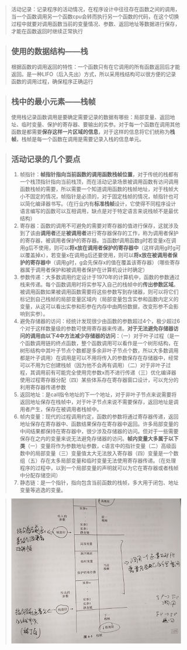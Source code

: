 > 活动记录：记录程序的活动情况，在程序设计中往往存在函数之间的调用，当一个函数调用另一个函数cpu会转而执行另一个函数的代码，在这个切换过程中就要对调用函数当前的变量情况、参数、返回地址等数据进行保存，才能在函数返回时继续正常执行

> ## 使用的数据结构——栈
>
> ​		根据函数的调用返回的特性：一个函数只有在它调用的所有函数返回后才能返回。是一种LIFO（后入先出）方式，所以采用栈结构可以很方便的记录函数的调用过程，确保程序正确运行

> ## 栈中的最小元素——栈帧
>
> ​		使用栈记录函数调用是要确定需要记录的数据有哪些：局部变量、返回地址、临时变量、保护的寄存器、要输出的实参。对于每一个函数在调用其他函数是都需要**保存这样一片区域的信息**，对于这样的信息将它们统称为**栈帧**，栈帧是每一个函数在调用是需要记录入栈的信息单元。

> ## 活动记录的几个要点
>
> 1. 帧指针：**帧指针指向当前函数的调用函数栈帧位置**，对于传统的栈都有一个栈顶指针指向当前栈顶，而在活动记录场景被调用函数有访问调用函数栈帧的需要，所以需要一个知道调用函数的栈帧地址，对于栈帧大小不固定的情况，帧指针是必须的，对于固定栈帧的情况，帧指针也可以简化编译器书写。（在行业内有**标准栈帧**设计，它使得不同程序设计语言编写的函数可以互相调用，缺点是对于特定语言来说栈帧不是最优结构）
> 2. 寄存器：函数的调用不可避免的需要对寄存器的值进行保存，这就涉及到了该由**调用者**还是**被调用者**进行寄存器保存的工作，称为调用者保护的寄存器，被调用者保护的寄存器。当函数f调用函数g时若变量x在调用g后不使用，则可以**将x放在调用者保护的寄存器中**（这样调用g时g可以覆盖掉x），若变量x在调用g后还要使用，则可以**将x放在被调用者保护的寄存器中**（调用g时，g会先保存x的值在覆盖该寄存器）（哪些寄存器属于调用者保护和被调用者保护在计算机设计时确定）
> 3. 参数传递：大多数调用约定设计于1970年的计算机中，函数的参数通过栈来传递。每个函数调用时将实参写入自己的栈帧中的**传出参数区域**。被调用函数如果被调用函数需要将这些参数写到存储器，则可以将它们标记到自己栈帧的局部变量区域内（局部变量包含实参和函数内定义的变量，从这可以看出实参和形参在内存中由两份数据，改变形参不会影响到实参）。
> 4. 避免存储器的访问：经统计发现很少由函数的参数超过4个，极少超过6个对于这样数量级的参数可使用寄存器来传递。**对于无法避免存储器访问的调用由以下4中方法减少存储器的访问**：（一）对于叶子过程（是一个函数调用链的终点函数，整个函数调用可以看作是一个树形结构，在树形结构中其叶子节点个数都是多余非叶子节点个数，所以大多数调用都是叶子调用）在调用是可以不用将传入的参数保存在存储器中，经常可以不用为它创建栈帧（因为他不会再有调用）（二）对于非叶子过程，其调用前有可能完全使用完参数x而不进行传递（三）优化编译器使用过程寄存器分配（四）某些体系存在寄存器窗口设计，可以充分的利用寄存器传递参数
> 5. 返回地址：是call指令地址的下一个地址，对于非叶子节点来说需要将返回地址保存在栈帧中，对于叶子节点来说不需要保存，返回地址是调用者产生，保存在被调用者栈帧中。
> 6. 帧内变量：现代的过程调用约定，函数的参数将通过寄存器传递，返回地址保存在寄存器中、函数结果保存在寄存器中返回。许多局部变量的中间结果都保持在寄存器中，很少涉及存储器的访问。但对于一些需要保存在之内的变量来说无法避免存储器的访问。**帧内变量大多属于以下类**（一）变量将作为参数地址参数，c语言中的指针变量（二）高级函数中的局部变量（三）变量值太大无法放入寄存器（四）变量是一个数组（五）存在太多局部变量和临时变量无法使用寄存器传递。（在处理程序的过程中，以到一个局部变量的声明就可以为它在寄存器或者栈帧中分配存储空间）
> 7. 静态链：是一个指针，指向包含当前函数的栈帧，多大用于闭包、地址变量等逃逸的变量。

> ![image-20210804104812432](image/image-20210804104812432.png)